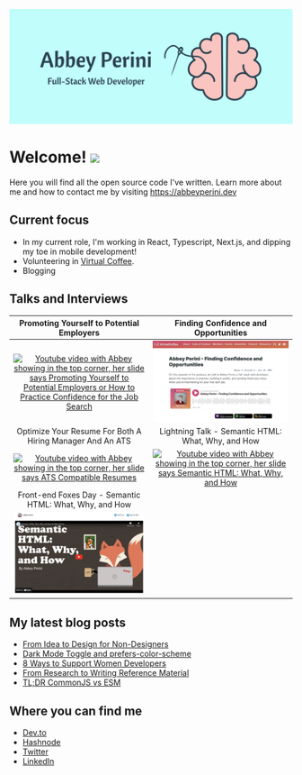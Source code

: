 ![Logo Banner](logobanner.png)

# Welcome! <img src="https://media.giphy.com/media/hvRJCLFzcasrR4ia7z/giphy.gif" width="25px">
Here you will find all the open source code I've written. Learn more about me and how to contact me by visiting https://abbeyperini.dev

## Current focus
* In my current role, I'm working in React, Typescript, Next.js, and dipping my toe in mobile development!
* Volunteering in [Virtual Coffee](https://virtualcoffee.io/).
* Blogging

## Talks and Interviews

| Promoting Yourself to Potential Employers | Finding Confidence and Opportunities |
| :--: | :--: |
| [![Youtube video with Abbey showing in the top corner, her slide says Promoting Yourself to Potential Employers or How to Practice Confidence for the Job Search](./assets/L&LThumbnail.png)](https://www.youtube.com/watch?v=NVaZu8--4p0&list=PLh9uT23TA65idCyc_orC85RefgY_-fKsG&index=17) | [![screenshot of this podcast episode's page on virtualcoffee.io](./assets/podcastInterview.png)](https://virtualcoffee.io/podcast/0302-abbey-perini/) 
| Optimize Your Resume For Both A Hiring Manager And An ATS | Lightning Talk - Semantic HTML: What, Why, and How |
| [![Youtube video with Abbey showing in the top corner, her slide says ATS Compatible Resumes](./assets/ResumeL&LThumbnail.png)](https://www.youtube.com/watch?v=XwPVZNvP_IM&list=PLh9uT23TA65idCyc_orC85RefgY_-fKsG&index=5) | [![Youtube video with Abbey showing in the top corner, her slide says Semantic HTML: What, Why, and How](./assets/HTMLL&LThumbnail.png)](https://www.youtube.com/watch?v=qYPq9Fd-SE4&list=PLh9uT23TA65gwNgoeeZ21XWlxLOwxs3Ls&index=7) |
| Front-end Foxes Day - Semantic HTML: What, Why, and How | |
| [![Talk video thumbnail Front-end Foxes Day Semantic HTML: What, Why, and How by Abbey Perini with a cute fox coding and drinking coffee 28:21min Sep 13, 2022](./assets/FEFDThumbnail.png)](https://cfe.dev/sessions/fefd2022-semantic-html/)| |


## My latest blog posts 
<!-- MEDIUM-STORY-LIST:START -->
- [From Idea to Design for Non-Designers](https://dev.to/abbeyperini/from-idea-to-design-for-non-designers-m6d)
- [Dark Mode Toggle and prefers-color-scheme](https://dev.to/abbeyperini/dark-mode-toggle-and-prefers-color-scheme-4f3m)
- [8 Ways to Support Women Developers](https://dev.to/abbeyperini/8-ways-to-support-women-developers-55lf)
- [From Research to Writing Reference Material](https://dev.to/abbeyperini/from-research-to-writing-reference-material-2ao9)
- [TL;DR CommonJS vs ESM](https://dev.to/abbeyperini/tldr-commonjs-vs-esm-47dk)
<!-- MEDIUM-STORY-LIST:END -->

## Where you can find me
* [Dev.to](https://dev.to/abbeyperini)
* [Hashnode](https://abbeyperini.hashnode.dev/)
* [Twitter](https://twitter.com/AbbeyPerini)
* [LinkedIn](https://www.linkedin.com/in/abigail-perini/)
